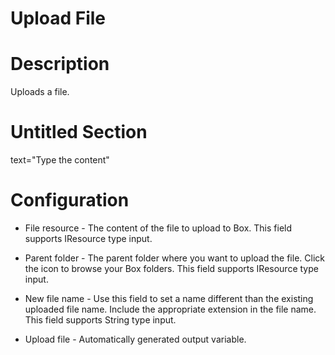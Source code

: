 ﻿# Upload File

# Description

Uploads a file.

# Untitled Section

text="Type the content"

# Configuration

* File resource - The content of the file to upload to Box. This field supports IResource type input.
* Parent folder - The parent folder where you want to upload the file. Click the icon to browse your Box folders. This field supports IResource type input.







* New file name - Use this field to set a name different than the existing uploaded file name. Include the appropriate extension in the file name. This field supports String type input.



* Upload file - Automatically generated output variable.

